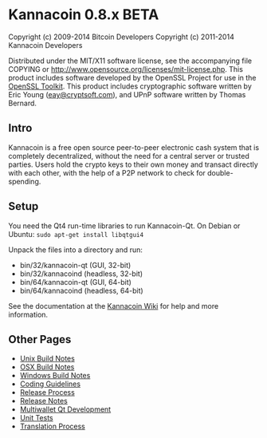 Kannacoin 0.8.x BETA
====================

Copyright (c) 2009-2014 Bitcoin Developers
Copyright (c) 2011-2014 Kannacoin Developers

Distributed under the MIT/X11 software license, see the accompanying
file COPYING or http://www.opensource.org/licenses/mit-license.php.
This product includes software developed by the OpenSSL Project for use in the [OpenSSL Toolkit](http://www.openssl.org/). This product includes
cryptographic software written by Eric Young ([eay@cryptsoft.com](mailto:eay@cryptsoft.com)), and UPnP software written by Thomas Bernard.


Intro
---------------------
Kannacoin is a free open source peer-to-peer electronic cash system that is
completely decentralized, without the need for a central server or trusted
parties.  Users hold the crypto keys to their own money and transact directly
with each other, with the help of a P2P network to check for double-spending.


Setup
---------------------
You need the Qt4 run-time libraries to run Kannacoin-Qt. On Debian or Ubuntu:
	`sudo apt-get install libqtgui4`

Unpack the files into a directory and run:

- bin/32/kannacoin-qt (GUI, 32-bit)
- bin/32/kannacoind (headless, 32-bit)
- bin/64/kannacoin-qt (GUI, 64-bit)
- bin/64/kannacoind (headless, 64-bit)

See the documentation at the [Kannacoin Wiki](http://kannacoin.info)
for help and more information.


Other Pages
---------------------
- [Unix Build Notes](build-unix.md)
- [OSX Build Notes](build-osx.md)
- [Windows Build Notes](build-msw.md)
- [Coding Guidelines](coding.md)
- [Release Process](release-process.md)
- [Release Notes](release-notes.md)
- [Multiwallet Qt Development](multiwallet-qt.md)
- [Unit Tests](unit-tests.md)
- [Translation Process](translation_process.md)

